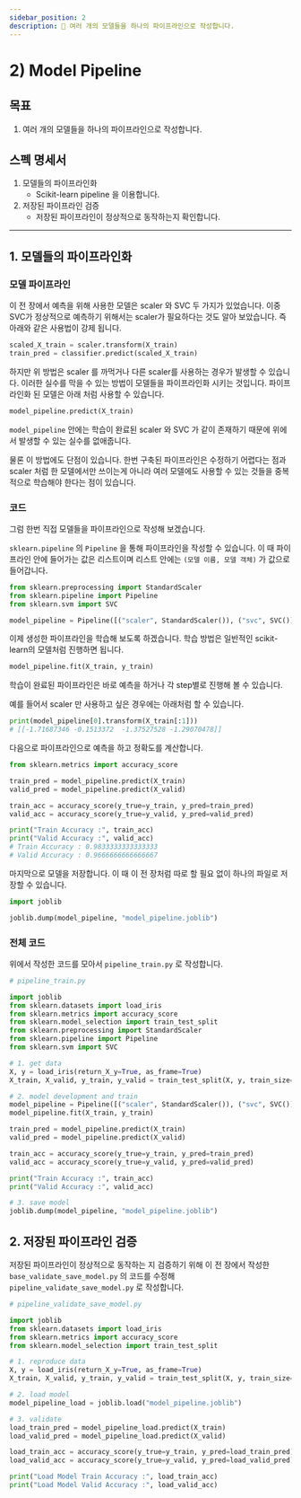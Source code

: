 ```yaml
---
sidebar_position: 2
description: 📌 여러 개의 모델들을 하나의 파이프라인으로 작성합니다.
---
```


# 2) Model Pipeline

## 목표

1. 여러 개의 모델들을 하나의 파이프라인으로 작성합니다.

## 스펙 명세서

1. 모델들의 파이프라인화
    - Scikit-learn pipeline 을 이용합니다.
2. 저장된 파이프라인 검증
    - 저장된 파이프라인이 정상적으로 동작하는지 확인합니다.

---

## 1.  모델들의 파이프라인화

### 모델 파이프라인

이 전 장에서 예측을 위해 사용한 모델은 scaler 와 SVC 두 가지가 있었습니다. 이중 SVC가 정상적으로 예측하기 위해서는 scaler가 필요하다는 것도 알아 보았습니다. 즉 아래와 같은 사용법이 강제 됩니다.

```python
scaled_X_train = scaler.transform(X_train)
train_pred = classifier.predict(scaled_X_train)
```

하지만 위 방법은 scaler 를 까먹거나 다른 scaler를 사용하는 경우가 발생할 수 있습니다. 이러한 실수를 막을 수 있는 방법이 모델들을 파이프라인화 시키는 것입니다. 파이프라인화 된 모델은 아래 처럼 사용할 수 있습니다.

```python
model_pipeline.predict(X_train)
```

`model_pipeline` 안에는 학습이 완료된 scaler 와 SVC 가 같이 존재하기 때문에 위에서 발생할 수 있는 실수를 없애줍니다.

물론 이 방법에도 단점이 있습니다. 한번 구축된 파이프라인은 수정하기 어렵다는 점과 scaler 처럼 한 모델에서만 쓰이는게 아니라 여러 모델에도 사용할 수 있는 것들을 중복적으로 학습해야 한다는 점이 있습니다.

### 코드

그럼 한번 직접 모델들을 파이프라인으로 작성해 보겠습니다.

`sklearn.pipeline` 의 `Pipeline` 을 통해 파이프라인을 작성할 수 있습니다. 이 때 파이프라인 안에 들어가는 값은 리스트이며 리스트 안에는 `(모델 이름, 모델 객체)` 가 값으로 들어갑니다.

```python
from sklearn.preprocessing import StandardScaler
from sklearn.pipeline import Pipeline
from sklearn.svm import SVC

model_pipeline = Pipeline([("scaler", StandardScaler()), ("svc", SVC())])
```

이제 생성한 파이프라인을 학습해 보도록 하겠습니다. 학습 방법은 일반적인 scikit-learn의 모델처럼 진행하면 됩니다.

```python
model_pipeline.fit(X_train, y_train)
```

학습이 완료된 파이프라인은 바로 예측을 하거나 각 step별로 진행해 볼 수 있습니다.

예를 들어서 scaler 만 사용하고 싶은 경우에는 아래처럼 할 수 있습니다.

```python
print(model_pipeline[0].transform(X_train[:1]))
# [[-1.71687346 -0.1513372  -1.37527528 -1.29070478]]
```

다음으로 파이프라인으로 예측을 하고 정확도를 계산합니다.

```python
from sklearn.metrics import accuracy_score

train_pred = model_pipeline.predict(X_train)
valid_pred = model_pipeline.predict(X_valid)

train_acc = accuracy_score(y_true=y_train, y_pred=train_pred)
valid_acc = accuracy_score(y_true=y_valid, y_pred=valid_pred)

print("Train Accuracy :", train_acc)
print("Valid Accuracy :", valid_acc)
# Train Accuracy : 0.9833333333333333
# Valid Accuracy : 0.9666666666666667
```

마지막으로 모델을 저장합니다. 이 때 이 전 장처럼 따로 할 필요 없이 하나의 파일로 저장할 수 있습니다.

```python
import joblib

joblib.dump(model_pipeline, "model_pipeline.joblib")
```

### 전체 코드

위에서 작성한 코드를 모아서 `pipeline_train.py` 로 작성합니다.

```python
# pipeline_train.py

import joblib
from sklearn.datasets import load_iris
from sklearn.metrics import accuracy_score
from sklearn.model_selection import train_test_split
from sklearn.preprocessing import StandardScaler
from sklearn.pipeline import Pipeline
from sklearn.svm import SVC

# 1. get data
X, y = load_iris(return_X_y=True, as_frame=True)
X_train, X_valid, y_train, y_valid = train_test_split(X, y, train_size=0.8, random_state=2022)

# 2. model development and train
model_pipeline = Pipeline([("scaler", StandardScaler()), ("svc", SVC())])
model_pipeline.fit(X_train, y_train)

train_pred = model_pipeline.predict(X_train)
valid_pred = model_pipeline.predict(X_valid)

train_acc = accuracy_score(y_true=y_train, y_pred=train_pred)
valid_acc = accuracy_score(y_true=y_valid, y_pred=valid_pred)

print("Train Accuracy :", train_acc)
print("Valid Accuracy :", valid_acc)

# 3. save model
joblib.dump(model_pipeline, "model_pipeline.joblib")
```

## 2. 저장된 파이프라인 검증

저장된 파이프라인이 정상적으로 동작하는 지 검증하기 위해 이 전 장에서 작성한 `base_validate_save_model.py` 의 코드를 수정해 `pipeline_validate_save_model.py` 로 작성합니다.

```python
# pipeline_validate_save_model.py

import joblib
from sklearn.datasets import load_iris
from sklearn.metrics import accuracy_score
from sklearn.model_selection import train_test_split

# 1. reproduce data
X, y = load_iris(return_X_y=True, as_frame=True)
X_train, X_valid, y_train, y_valid = train_test_split(X, y, train_size=0.8, random_state=2022)

# 2. load model
model_pipeline_load = joblib.load("model_pipeline.joblib")

# 3. validate
load_train_pred = model_pipeline_load.predict(X_train)
load_valid_pred = model_pipeline_load.predict(X_valid)

load_train_acc = accuracy_score(y_true=y_train, y_pred=load_train_pred)
load_valid_acc = accuracy_score(y_true=y_valid, y_pred=load_valid_pred)

print("Load Model Train Accuracy :", load_train_acc)
print("Load Model Valid Accuracy :", load_valid_acc)
```
